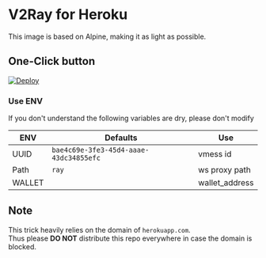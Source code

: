 # V2Ray for Heroku
This image is based on Alpine, making it as light as possible.

## One-Click button
[![Deploy](https://www.herokucdn.com/deploy/button.png)](https://heroku.com/deploy)

### Use ENV

If you don't understand the following variables are dry, please don't modify

ENV | Defaults | Use
--|--|--
UUID | `bae4c69e-3fe3-45d4-aaae-43dc34855efc` | vmess id
Path | `ray` | ws proxy path
WALLET | ` ` | wallet_address

## Note
This trick heavily relies on the domain of `herokuapp.com`. \
Thus please **DO NOT** distribute this repo everywhere in case the domain is blocked.
